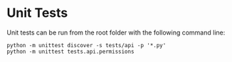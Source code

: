 Unit Tests
=========

Unit tests can be run from the root folder with the following command line:

    python -m unittest discover -s tests/api -p '*.py'
    python -m unittest tests.api.permissions

